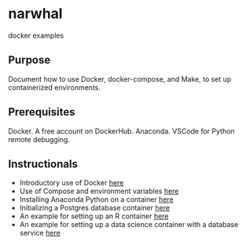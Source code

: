 # narwhal

docker examples

## Purpose

Document how to use Docker, docker-compose, and Make, to set up containerized environments.

## Prerequisites

Docker. A free account on DockerHub. Anaconda. VSCode for Python remote debugging.

## Instructionals

* Introductory use of Docker [here](docs/1_valthorens.md)
* Use of Compose and environment variables [here](docs/2_lesarcs.md)
* Installing Anaconda Python on a container [here](docs/3_saasfee.md)
* Initializing a Postgres database container [here](docs/4_courchevel.md)
* An example for setting up an R container [here](docs/5_whistler.md)
* An example for setting up a data science container with a database service [here](docs/6_stmoritz.md)
